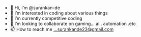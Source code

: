 - 👋 Hi, I’m @surankan-de
- 👀 I’m interested in coding about various things
- 🌱 I’m currently competitive coding
- 💞️ I’m looking to collaborate on gaming... ai.. automation .etc
- 📫 How to reach me ...surankande23@gmail.com

<!---
surankan-de/surankan-de is a ✨ special ✨ repository because its `README.md` (this file) appears on your GitHub profile.
You can click the Preview link to take a look at your changes.
--->
